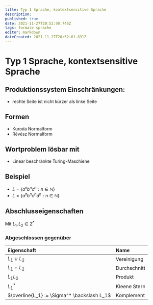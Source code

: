 ```yaml
---
title: Typ 1 Sprache, kontextsensitive Sprache
description: 
published: true
date: 2021-11-27T20:52:08.745Z
tags: formale sprache
editor: markdown
dateCreated: 2021-11-27T20:52:01.891Z
---
```


# Typ 1 Sprache, kontextsensitive Sprache

## Produktionssystem Einschränkungen:

- rechte Seite ist nicht kürzer als linke Seite

## Formen
- Kuroda Normalform
- Révész Normalform
  
## Wortproblem lösbar mit
- Linear beschränkte Turing-Maschiene

## Beispiel

- $L = \{a^nb^nc^n:n \in \mathbb{N}\}$
- $L = \{a^nb^nc^nd^n:n \in \mathbb{N}\}$

## Abschlusseigenschaften

Mit $L_1, L_2 \in \Sigma^*$

### Abgeschlossen gegenüber

| Eigenschaft      | Name |
| :----------- | :----------- |
| $L_1 \cup L_2$ | Vereinigung |
| $L_1 \cap L_2$ | Durchschnitt |
| $L_1L_2$ | Produkt|
| $L_1^*$ | Kleene Stern |
| $\overline{L_1} := \Sigma^* \backslash L_1$ | Komplement |